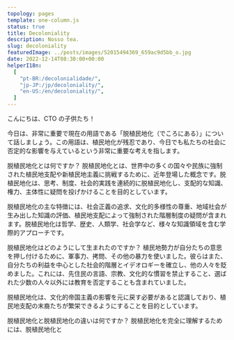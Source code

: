 ```yaml
---
topology: pages
template: one-column.js
status: true
title: Decoloniality
description: Nosso tea.
slug: decoloniality
featuredImage: ../posts/images/52015494369_659ac9d5bb_o.jpg
date: 2022-12-14T08:30:00+00:00
helperI18n:
  [
    "pt-BR:/decolonialidade/",
    "jp-JP:/jp/decoloniality/",
    "en-US:/en/decoloniality/",
  ]
---
```


こんにちは、CTO の子供たち！

今日は、非常に重要で現在の用語である「脱植民地化（でころにある）」について話しましょう。この用語は、植民地化が残忍であり、今日でも私たちの社会に否定的な影響を与えているという非常に重要な考えを指します。

脱植民地化とは何ですか？
脱植民地化とは、世界中の多くの国々や民族に強制された植民地支配や新植民地主義に挑戦するために、近年登場した概念です。脱植民地化は、思考、制度、社会的実践を連続的に脱植民地化し、支配的な知識、権力、主体性に疑問を投げかけることを目的としています。

脱植民地化の主な特徴には、社会正義の追求、文化的多様性の尊重、地域社会が生み出した知識の評価、植民地支配によって強制された階層制度の疑問が含まれます。脱植民地化は哲学、歴史、人類学、社会学など、様々な知識領域を含む学際的アプローチです。

脱植民地化はどのようにして生まれたのですか？
植民地勢力が自分たちの意思を押し付けるために、軍事力、拷問、その他の暴力を使いました。彼らはまた、自分たちの利益を中心とした社会的階層とイデオロギーを確立し、他の人々を貶めました。これには、先住民の言語、宗教、文化的な慣習を禁止すること、選ばれた少数の人々以外には教育を否定することも含まれていました。

脱植民地化は、文化的帝国主義の影響を元に戻す必要があると認識しており、植民地支配の末裔たちが繁栄できるようにすることを目的としています。

脱植民地化と脱植民地化の違いは何ですか？
脱植民地化を完全に理解するためには、脱植民地化と

